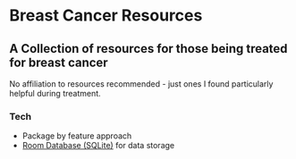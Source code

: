 # Breast Cancer Resources

## A Collection of resources for those being treated for breast cancer

No affiliation to resources recommended - just ones I found particularly helpful during treatment.

### Tech

- Package by feature approach
- [Room Database (SQLite)](https://developer.android.com/training/data-storage/room) for data storage
